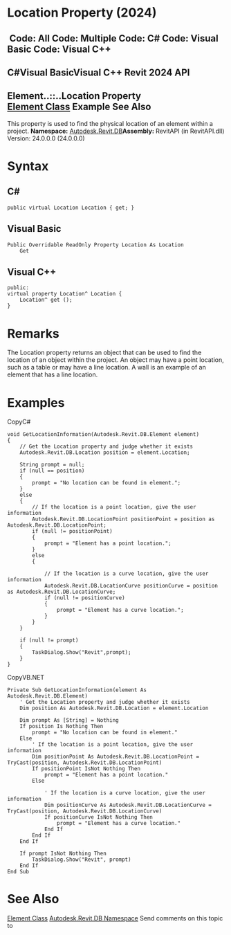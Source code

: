 # Location Property (2024)

﻿
 Code: All Code: Multiple Code: C# Code: Visual Basic Code: Visual C++   
---  
C#Visual BasicVisual C++
Revit 2024 API  
---  
Element..::..Location Property   
[Element Class](eb16114f-69ea-f4de-0d0d-f7388b105a16.md "Element Class") Example See Also  
---  
This property is used to find the physical location of an element within a project.
**Namespace:** [Autodesk.Revit.DB](87546ba7-461b-c646-cbb1-2cb8f5bff8b2.md "Autodesk.Revit.DB Namespace")**Assembly:** RevitAPI (in RevitAPI.dll) Version: 24.0.0.0 (24.0.0.0)
# Syntax
C#  
---  
```text
public virtual Location Location { get; }
```
  
Visual Basic  
---  
```text
Public Overridable ReadOnly Property Location As Location
	Get
```
  
Visual C++  
---  
```text
public:
virtual property Location^ Location {
	Location^ get ();
}
```
  
# Remarks
The Location property returns an object that can be used to find the location of an object within the project. An object may have a point location, such as a table or may have a line location. A wall is an example of an element that has a line location.
# Examples
CopyC#
```text
void GetLocationInformation(Autodesk.Revit.DB.Element element)
{
    // Get the Location property and judge whether it exists
    Autodesk.Revit.DB.Location position = element.Location;

    String prompt = null;
    if (null == position)
    {
        prompt = "No location can be found in element.";
    }
    else
    {
        // If the location is a point location, give the user information
        Autodesk.Revit.DB.LocationPoint positionPoint = position as Autodesk.Revit.DB.LocationPoint;
        if (null != positionPoint)
        {
            prompt = "Element has a point location.";
        }
        else
        {

            // If the location is a curve location, give the user information
            Autodesk.Revit.DB.LocationCurve positionCurve = position as Autodesk.Revit.DB.LocationCurve;
            if (null != positionCurve)
            {
                prompt = "Element has a curve location.";
            }
        }
    }

    if (null != prompt)
    {
        TaskDialog.Show("Revit",prompt);
    }
}
```

CopyVB.NET
```text
Private Sub GetLocationInformation(element As Autodesk.Revit.DB.Element)
    ' Get the Location property and judge whether it exists
    Dim position As Autodesk.Revit.DB.Location = element.Location

    Dim prompt As [String] = Nothing
    If position Is Nothing Then
        prompt = "No location can be found in element."
    Else
        ' If the location is a point location, give the user information
        Dim positionPoint As Autodesk.Revit.DB.LocationPoint = TryCast(position, Autodesk.Revit.DB.LocationPoint)
        If positionPoint IsNot Nothing Then
            prompt = "Element has a point location."
        Else

            ' If the location is a curve location, give the user information
            Dim positionCurve As Autodesk.Revit.DB.LocationCurve = TryCast(position, Autodesk.Revit.DB.LocationCurve)
            If positionCurve IsNot Nothing Then
                prompt = "Element has a curve location."
            End If
        End If
    End If

    If prompt IsNot Nothing Then
        TaskDialog.Show("Revit", prompt)
    End If
End Sub
```

# See Also
[Element Class](eb16114f-69ea-f4de-0d0d-f7388b105a16.md "Element Class")
[Autodesk.Revit.DB Namespace](87546ba7-461b-c646-cbb1-2cb8f5bff8b2.md "Autodesk.Revit.DB Namespace")
Send comments on this topic to 